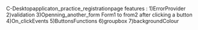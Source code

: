 C-Desktopapplicaton_practice_registrationpage
features : 1)ErrorProvider 
           2)validation
           3)Openning_another_form Form1 to from2 after clicking a button
           4)On_clickEvents
           5)ButtonsFunctions
           6)groupbox
           7)backgroundColour

